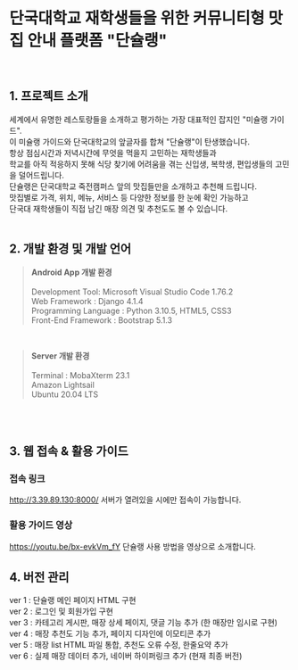 # 단국대학교 재학생들을 위한 커뮤니티형 맛집 안내 플랫폼 "단슐랭"

<br>

## 1. 프로젝트 소개
세계에서 유명한 레스토랑들을 소개하고 평가하는 가장 대표적인 잡지인 "미슐랭 가이드". <br>
이 미슐랭 가이드와 단국대학교의 앞글자를 합쳐 "단슐랭"이 탄생했습니다. <br>
항상 점심시간과 저녁시간에 무엇을 먹을지 고민하는 재학생들과 <br>
학교를 아직 적응하지 못해 식당 찾기에 어려움을 겪는 신입생, 복학생, 편입생들의 고민을 덜어드립니다. <br>
단슐랭은 단국대학교 죽전캠퍼스 앞의 맛집들만을 소개하고 추천해 드립니다. <br>
맛집별로 가격, 위치, 메뉴, 서비스 등 다양한 정보를 한 눈에 확인 가능하고 <br>
단국대 재학생들이 직접 남긴 매장 의견 및 추천도도 볼 수 있습니다. <br>
<br>

## 2. 개발 환경 및 개발 언어

> <b>Android App 개발 환경 </b>  <br>
<br>Development Tool: Microsoft Visual Studio Code 1.76.2 <br>
Web Framework : Django 4.1.4<br>
Programming Language : Python 3.10.5, HTML5, CSS3<br>
Front-End Framework : Bootstrap 5.1.3<br>
<br>


> <b>Server 개발 환경</b> <br>
<br>Terminal : MobaXterm 23.1<br>
Amazon Lightsail<br>
Ubuntu 20.04 LTS<br>
<br>

<br>

## 3. 웹 접속 & 활용 가이드
### 접속 링크
http://3.39.89.130:8000/
서버가 열려있을 시에만 접속이 가능합니다.

### 활용 가이드 영상
https://youtu.be/bx-evkVm_fY
단슐랭 사용 방법을 영상으로 소개합니다.
<br>


## 4. 버전 관리
ver 1 : 단슐랭 메인 페이지 HTML 구현 <br>
ver 2 : 로그인 및 회원가입 구현 <br>
ver 3 : 카테고리 게시판, 매장 상세 페이지, 댓글 기능 추가 (한 매장만 임시로 구현) <br>
ver 4 : 매장 추천도 기능 추가, 페이지 디자인에 이모티콘 추가 <br>
ver 5 : 매장 list HTML 파일 통합, 추천도 오류 수정, 한줄요약 추가 <br>
ver 6 : 실제 매장 데이터 추가, 네이버 하이퍼링크 추가 (현재 최종 버전)

<br><br>
